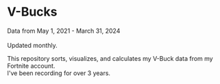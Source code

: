 # V-Bucks

Data from May 1, 2021 - March 31, 2024 <br><br>
Updated monthly.

This repository sorts, visualizes, and calculates my V-Buck data from my Fortnite account.<br>
I've been recording for over 3 years.
